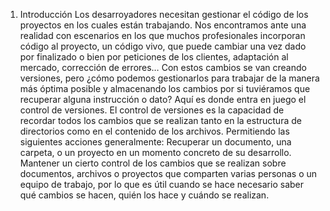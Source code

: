 1. Introducción
Los desarroyadores necesitan gestionar el código de los proyectos en los cuales están trabajando.
Nos encontramos ante una realidad con escenarios en los que muchos profesionales incorporan código al
proyecto, un código vivo, que puede cambiar una vez dado por finalizado o bien por peticiones de los clientes,
adaptación al mercado, corrección de errores… Con estos cambios se van creando versiones, pero ¿cómo
podemos gestionarlos para trabajar de la manera más óptima posible y almacenando los cambios por si
tuviéramos que recuperar alguna instrucción o dato? Aquí es donde entra en juego el control de versiones.
El control de versiones es la capacidad de recordar todos los cambios que se realizan tanto en la
estructura de directorios como en el contenido de los archivos. Permitiendo las siguientes acciones
generalmente:
Recuperar un documento, una carpeta, o un proyecto en un momento concreto de su desarrollo.
Mantener un cierto control de los cambios que se realizan sobre documentos, archivos o proyectos
que comparten varias personas o un equipo de trabajo, por lo que es útil cuando se hace necesario
saber qué cambios se hacen, quién los hace y cuándo se realizan.
